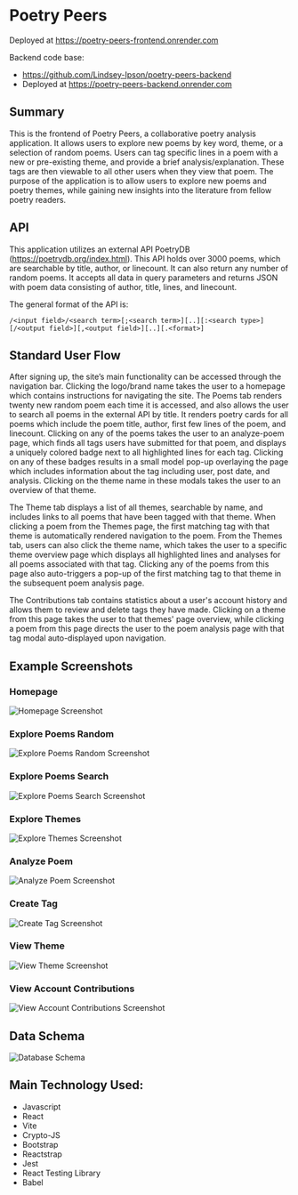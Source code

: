 # Poetry Peers

Deployed at https://poetry-peers-frontend.onrender.com

Backend code base: 

* https://github.com/Lindsey-Ipson/poetry-peers-backend
* Deployed at https://poetry-peers-backend.onrender.com

## Summary

This is the frontend of Poetry Peers, a collaborative poetry analysis application. It allows users to explore new poems by key word, theme, or a selection of random poems. Users can tag specific lines in a poem with a new or pre-existing theme, and provide a brief analysis/explanation. These tags are then viewable to all other users when they view that poem. The purpose of the application is to allow users to explore new poems and poetry themes, while gaining new insights into the literature from fellow poetry readers.

## API

This application utilizes an external API PoetryDB (https://poetrydb.org/index.html). This API holds over 3000 poems, which are searchable by title, author, or linecount. It can also return any number of random poems. It accepts all data in query parameters and returns JSON with poem data consisting of author, title, lines, and linecount.

The general format of the API is:

`/<input field>/<search term>[;<search term>][..][:<search type>][/<output field>][,<output field>][..][.<format>]`

## Standard User Flow

After signing up, the site’s main functionality can be accessed through the navigation bar. Clicking the logo/brand name takes the user to a homepage which contains instructions for navigating the site. The Poems tab renders twenty new random poem each time it is accessed, and also allows the user to search all poems in the external API by title. It renders poetry cards for all poems which include the poem title, author, first few lines of the poem, and linecount. Clicking on any of the poems takes the user to an analyze-poem page, which finds all tags users have submitted for that poem, and displays a uniquely colored badge next to all highlighted lines for each tag. Clicking on any of these badges results in a small model pop-up overlaying the page which includes information about the tag including user, post date, and analysis. Clicking on the theme name in these modals takes the user to an overview of that theme.

The Theme tab displays a list of all themes, searchable by name, and includes links to all poems that have been tagged with that theme. When clicking a poem from the Themes page, the first matching tag with that theme is automatically rendered navigation to the poem. From the Themes tab, users can also click the theme name, which takes the user to a specific theme overview page which displays all highlighted lines and analyses for all poems associated with that tag. Clicking any of the poems from this page also auto-triggers a pop-up of the first matching tag to that theme in the subsequent poem analysis page.

The Contributions tab contains statistics about a user's account history and allows them to review and delete tags they have made. Clicking on a theme from this page takes the user to that themes' page overview, while clicking a poem from this page directs the user to the poem analysis page with that tag modal auto-displayed upon navigation.

## Example Screenshots
### Homepage
![Homepage Screenshot](https://github.com/Lindsey-Ipson/poetry-peers-frontend/blob/main/README_files/HomepageScreenshot.png)
### Explore Poems Random
![Explore Poems Random Screenshot](https://github.com/Lindsey-Ipson/poetry-peers-frontend/blob/main/README_files/ExplorePoemsRandomScreenshot.png)
### Explore Poems Search
![Explore Poems Search Screenshot](https://github.com/Lindsey-Ipson/poetry-peers-frontend/blob/main/README_files/ExplorePoemsSearchScreenshot.png)
### Explore Themes
![Explore Themes Screenshot](https://github.com/Lindsey-Ipson/poetry-peers-frontend/blob/main/README_files/ExploreThemesScreenshot.png)
### Analyze Poem
![Analyze Poem Screenshot](https://github.com/Lindsey-Ipson/poetry-peers-frontend/blob/main/README_files/AnalyzePoemScreenshot.png)
### Create Tag
![Create Tag Screenshot](https://github.com/Lindsey-Ipson/poetry-peers-frontend/blob/main/README_files/CreateTagScreenshot.png)
### View Theme
![View Theme Screenshot](https://github.com/Lindsey-Ipson/poetry-peers-frontend/blob/main/README_files/ViewThemeScreenshot.png)
### View Account Contributions
![View Account Contributions Screenshot](https://github.com/Lindsey-Ipson/poetry-peers-frontend/blob/main/README_files/ContributionsScreenshot.png)

## Data Schema
![Database Schema](https://github.com/Lindsey-Ipson/poetry-peers-frontend/blob/main/README_files/DataSchemaDiagram.png)

## Main Technology Used:

* Javascript 
* React
* Vite
* Crypto-JS
* Bootstrap
* Reactstrap
* Jest
* React Testing Library
* Babel